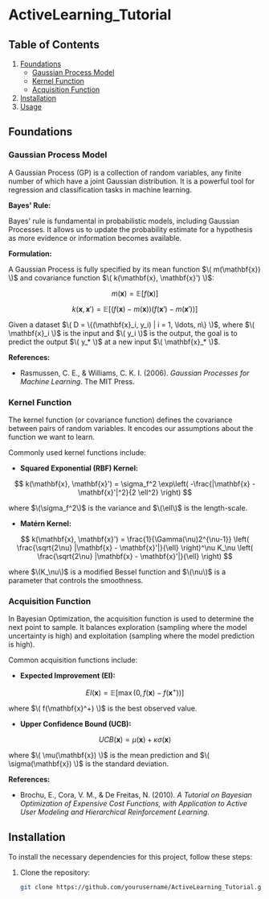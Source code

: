 # ActiveLearning_Tutorial

## Table of Contents
1. [Foundations](#foundations)
    - [Gaussian Process Model](#gaussian-process-model)
    - [Kernel Function](#kernel-function)
    - [Acquisition Function](#acquisition-function)
2. [Installation](#installation)
3. [Usage](#usage)

## Foundations

### Gaussian Process Model

A Gaussian Process (GP) is a collection of random variables, any finite number of which have a joint Gaussian distribution. It is a powerful tool for regression and classification tasks in machine learning.

**Bayes' Rule:**

Bayes' rule is fundamental in probabilistic models, including Gaussian Processes. It allows us to update the probability estimate for a hypothesis as more evidence or information becomes available.

**Formulation:**

A Gaussian Process is fully specified by its mean function $\( m(\mathbf{x}) \)$ and covariance function $\( k(\mathbf{x}, \mathbf{x}') \)$:

$$
m(\mathbf{x}) = \mathbb{E}[f(\mathbf{x})]
$$

$$
k(\mathbf{x}, \mathbf{x}') = \mathbb{E}[(f(\mathbf{x}) - m(\mathbf{x}))(f(\mathbf{x}') - m(\mathbf{x}'))]
$$

Given a dataset $\( D = \{(\mathbf{x}_i, y_i) | i = 1, \ldots, n\} \)$, where $\( \mathbf{x}_i \)$ is the input and $\( y_i \)$ is the output, the goal is to predict the output $\( y_* \)$ at a new input $\( \mathbf{x}_* \)$.

**References:**
- Rasmussen, C. E., & Williams, C. K. I. (2006). *Gaussian Processes for Machine Learning*. The MIT Press.

### Kernel Function

The kernel function (or covariance function) defines the covariance between pairs of random variables. It encodes our assumptions about the function we want to learn.

Commonly used kernel functions include:

- **Squared Exponential (RBF) Kernel:**

$$
k(\mathbf{x}, \mathbf{x}') = \sigma_f^2 \exp\left( -\frac{|\mathbf{x} - \mathbf{x}'|^2}{2 \ell^2} \right)
$$

  where $\(\sigma_f^2\)$ is the variance and $\(\ell\)$ is the length-scale.

- **Matérn Kernel:**

$$
k(\mathbf{x}, \mathbf{x}') = \frac{1}{\Gamma(\nu)2^{\nu-1}} \left( \frac{\sqrt{2\nu} |\mathbf{x} - \mathbf{x}'|}{\ell} \right)^\nu K_\nu \left( \frac{\sqrt{2\nu} |\mathbf{x} - \mathbf{x}'|}{\ell} \right)
$$

  where $\(K_\nu\)$ is a modified Bessel function and $\(\nu\)$ is a parameter that controls the smoothness.

### Acquisition Function

In Bayesian Optimization, the acquisition function is used to determine the next point to sample. It balances exploration (sampling where the model uncertainty is high) and exploitation (sampling where the model prediction is high).

Common acquisition functions include:

- **Expected Improvement (EI):**

$$
EI(\mathbf{x}) = \mathbb{E}[\max(0, f(\mathbf{x}) - f(\mathbf{x}^+))]
$$

  where $\( f(\mathbf{x}^+) \)$ is the best observed value.

- **Upper Confidence Bound (UCB):**

$$
UCB(\mathbf{x}) = \mu(\mathbf{x}) + \kappa \sigma(\mathbf{x})
$$

  where $\( \mu(\mathbf{x}) \)$ is the mean prediction and $\( \sigma(\mathbf{x}) \)$ is the standard deviation.

**References:**
- Brochu, E., Cora, V. M., & De Freitas, N. (2010). *A Tutorial on Bayesian Optimization of Expensive Cost Functions, with Application to Active User Modeling and Hierarchical Reinforcement Learning*.

## Installation

To install the necessary dependencies for this project, follow these steps:

1. Clone the repository:
   ```bash
   git clone https://github.com/yourusername/ActiveLearning_Tutorial.git
